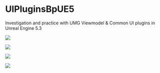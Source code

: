 # UIPluginsBpUE5
 Investigation and practice with UMG Viewmodel & Common UI plugins in Unreal Engine 5.3

![](https://imgur.com/yFculJm.png)

![](https://imgur.com/IeJtmSp.png)

![](https://imgur.com/dWMNLZl.png)

![](https://imgur.com/nwTLD3z.png)
